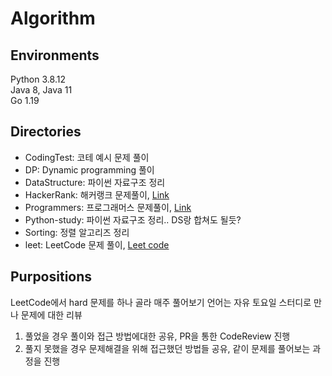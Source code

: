 # Algorithm

## Environments
Python 3.8.12  
Java 8, Java 11  
Go 1.19  

## Directories
- CodingTest: 코테 예시 문제 풀이
- DP: Dynamic programming 풀이
- DataStructure: 파이썬 자료구조 정리
- HackerRank: 해커랭크 문제풀이, [Link](https://www.hackerrank.com/dashboard, "go to hacker rank Dashboard")
- Programmers: 프로그래머스 문제풀이, [Link](https://programmers.co.kr, "Go to Programmers Dashboard")
- Python-study: 파이썬 자료구조 정리.. DS랑 합쳐도 될듯?
- Sorting: 정렬 알고리즈 정리
- leet: LeetCode 문제 풀이, [Leet code](https://leetcode.com/)

## Purpositions
LeetCode에서 hard 문제를 하나 골라 매주 풀어보기
언어는 자유
토요일 스터디로 만나 문제에 대한 리뷰
1. 풀었을 경우 풀이와 접근 방법에대한 공유, PR을 통한 CodeReview 진행
2. 풀지 못했을 경우 문제해결을 위해 접근했던 방법들 공유, 같이 문제를 풀어보는 과정을 진행
